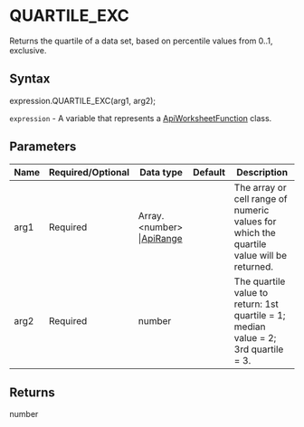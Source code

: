 # QUARTILE_EXC

Returns the quartile of a data set, based on percentile values from 0..1, exclusive.

## Syntax

expression.QUARTILE_EXC(arg1, arg2);

`expression` - A variable that represents a [ApiWorksheetFunction](../ApiWorksheetFunction.md) class.

## Parameters

| **Name** | **Required/Optional** | **Data type** | **Default** | **Description** |
| ------------- | ------------- | ------------- | ------------- | ------------- |
| arg1 | Required | Array.&lt;number&gt; &#124;[ApiRange](../../ApiRange/ApiRange.md) |  | The array or cell range of numeric values for which the quartile value will be returned. |
| arg2 | Required | number |  | The quartile value to return: 1st quartile = 1; median value = 2; 3rd quartile = 3. |

## Returns

number